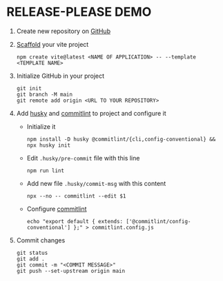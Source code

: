 # RELEASE-PLEASE DEMO

1. Create new repository on [GitHub](https://github.com)
1. [Scaffold](https://vitejs.dev/guide/#scaffolding-your-first-vite-project) your vite project

    ```shell
    npm create vite@latest <NAME OF APPLICATION> -- --template <TEMPLATE NAME>
    ```

1. Initialize GitHub in your project

    ```shell
    git init
    git branch -M main
    git remote add origin <URL TO YOUR REPOSITORY>
    ```

1. Add [husky](https://typicode.github.io/husky/) and [commitlint](https://commitlint.js.org/guides/getting-started.html) to project and configure it

    - Initialize it

      ```shell
      npm install -D husky @commitlint/{cli,config-conventional} &&
      npx husky init
      ```

    - Edit `.husky/pre-commit` file with this line

      ```shell
      npm run lint
      ```

    - Add new file `.husky/commit-msg` with this content

      ```shell
      npx --no -- commitlint --edit $1
      ```

    - Configure [commitlint](https://commitlint.js.org/guides/getting-started.html)

      ```shell
      echo "export default { extends: ['@commitlint/config-conventional'] };" > commitlint.config.js
      ```

1. Commit changes

    ```shell
    git status
    git add .
    git commit -m "<COMMIT MESSAGE>"
    git push --set-upstream origin main
    ```